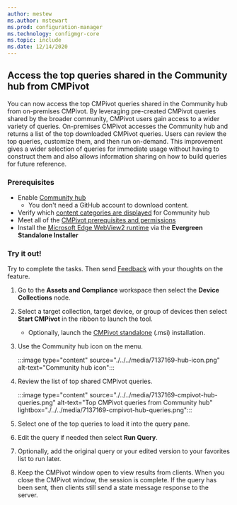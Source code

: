 ```yaml
---
author: mestew
ms.author: mstewart
ms.prod: configuration-manager
ms.technology: configmgr-core
ms.topic: include
ms.date: 12/14/2020
---
```

## <a name="bkmk_cmpivot_hub"></a> Access the top queries shared in the Community hub from CMPivot
<!--7137169-->

You can now access the top CMPivot queries shared in the Community hub from on-premises CMPivot. By leveraging pre-created CMPivot queries shared by the broader community, CMPivot users gain access to a wider variety of queries. On-premises CMPivot accesses the Community hub and returns a list of the top downloaded CMPivot queries. Users can review the top queries, customize them, and then run on-demand. This improvement gives a wider selection of queries for immediate usage without having to construct them and also allows information sharing on how to build queries for future reference.

### Prerequisites

- Enable [Community hub](../../../../servers/manage/community-hub.md)
   - You don't need a GitHub account to download content.
- Verify which [content categories are displayed](../../../../servers/manage/community-hub.md#bkmk_category) for Community hub
- Meet all of the [CMPivot prerequisites and permissions](../../../../servers/manage/cmpivot.md#prerequisites)
- Install the [Microsoft Edge WebView2 runtime](https://developer.microsoft.com/microsoft-edge/webview2/#download-section) via the **Evergreen Standalone Installer**
### Try it out!

Try to complete the tasks. Then send [Feedback](../../technical-preview-2003.md#bkmk_feedback) with your thoughts on the feature.

1. Go to the **Assets and Compliance** workspace then select the **Device Collections** node.
1. Select a target collection, target device, or group of devices then select **Start CMPivot** in the ribbon to launch the tool.
   - Optionally, launch the [CMPivot standalone](../../../../servers/manage/cmpivot.md#bkmk_standalone) (.msi) installation.
1. Use the Community hub icon on the menu.

    :::image type="content" source="./../../media/7137169-hub-icon.png" alt-text="Community hub icon":::

1. Review the list of top shared CMPivot queries.

    :::image type="content" source="./../../media/7137169-cmpivot-hub-queries.png" alt-text="Top CMPivot queries from Community hub" lightbox="./../../media/7137169-cmpivot-hub-queries.png":::

1. Select one of the top queries to load it into the query pane.
1. Edit the query if needed then select **Run Query**.
1. Optionally, add the original query or your edited version to your favorites list to run later.
1. Keep the CMPivot window open to view results from clients. When you close the CMPivot window, the session is complete. If the query has been sent, then clients still send a state message response to the server.  

